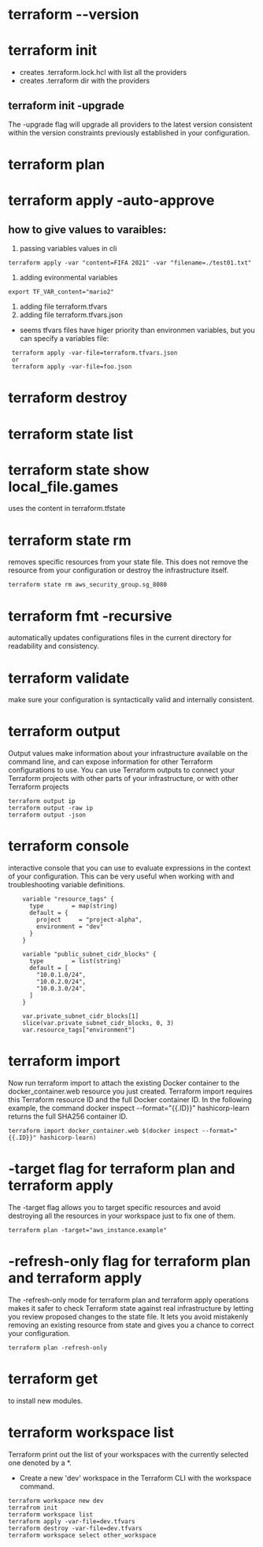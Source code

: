 # terraform --version

# terraform init
* creates .terraform.lock.hcl with list all the providers
* creates .terraform dir with the providers

## terraform init -upgrade
The -upgrade flag will upgrade all providers to the latest version consistent within the version constraints previously established in your configuration.

# terraform plan

# terraform apply -auto-approve
## how to give values to varaibles:
1. passing variables values in cli
```
terraform apply -var "content=FIFA 2021" -var "filename=./test01.txt"
```
1. adding evironmental variables
```
export TF_VAR_content="mario2"
```
1. adding file terraform.tfvars
1. adding file terraform.tfvars.json

* seems tfvars files have higer priority than environmen variables, but you can specify a variables file:
```
 terraform apply -var-file=terraform.tfvars.json
 or
 terraform apply -var-file=foo.json
```
# terraform destroy

# terraform state list
# terraform state show local_file.games
uses the content in terraform.tfstate

# terraform state rm
removes specific resources from your state file. This does not remove the resource from your configuration or destroy the infrastructure itself.
```
terraform state rm aws_security_group.sg_8080
```

# terraform fmt -recursive
automatically updates configurations files in the current directory for readability and consistency.

# terraform validate
make sure your configuration is syntactically valid and internally consistent.

# terraform output
Output values make information about your infrastructure available on the command line, and can expose information for other Terraform configurations to use.
You can use Terraform outputs to connect your Terraform projects with other parts of your infrastructure, or with other Terraform projects
```
terraform output ip
terraform output -raw ip
terraform output -json
```

# terraform console
interactive console that you can use to evaluate expressions in the context of your configuration. This can be very useful when working with and troubleshooting variable definitions.
```
    variable "resource_tags" {
      type        = map(string)
      default = {
        project     = "project-alpha",
        environment = "dev"
      }
    }

    variable "public_subnet_cidr_blocks" {
      type        = list(string)
      default = [
        "10.0.1.0/24",
        "10.0.2.0/24",
        "10.0.3.0/24",
      ]
    }

```

```
    var.private_subnet_cidr_blocks[1]
    slice(var.private_subnet_cidr_blocks, 0, 3)
    var.resource_tags["environment"]
```

# terraform import
Now run terraform import to attach the existing Docker container to the docker_container.web resource you just created. Terraform import requires this Terraform resource ID and the full Docker container ID. In the following example, the command docker inspect --format="{{.ID}}" hashicorp-learn returns the full SHA256 container ID.
```
terraform import docker_container.web $(docker inspect --format="{{.ID}}" hashicorp-learn)
```

# -target flag for terraform plan and terraform apply
The -target flag allows you to target specific resources and avoid destroying all the resources in your workspace just to fix one of them.
```
terraform plan -target="aws_instance.example"
```

# -refresh-only flag for terraform plan and terraform apply
The -refresh-only mode for terraform plan and terraform apply operations makes it safer to check Terraform state against real infrastructure by letting you review proposed changes to the state file. It lets you avoid mistakenly removing an existing resource from state and gives you a chance to correct your configuration.
```
terraform plan -refresh-only
```

# terraform get
to install new modules.

# terraform workspace list
Terraform print out the list of your workspaces with the currently selected one denoted by a *.

* Create a new 'dev' workspace in the Terraform CLI with the workspace command.

```
terraform workspace new dev
terrafrom init
terraform workspace list
terraform apply -var-file=dev.tfvars
terraform destroy -var-file=dev.tfvars
terraform workspace select other_workspace
```
